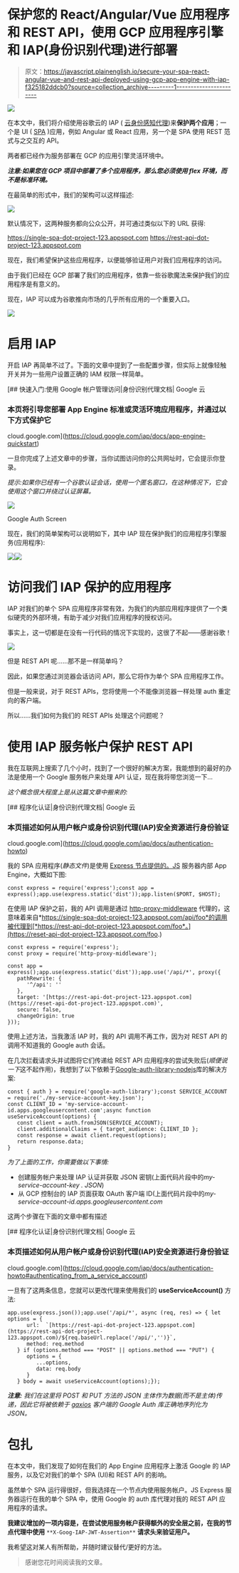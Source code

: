 # 保护您的 React/Angular/Vue 应用程序和 REST API，使用 GCP 应用程序引擎和 IAP(身份识别代理)进行部署

> 原文：<https://javascript.plainenglish.io/secure-your-spa-react-angular-vue-and-rest-api-deployed-using-gcp-app-engine-with-iap-f325182ddcb0?source=collection_archive---------1----------------------->

![](img/f5701ae38dbbb40cd1d5fe62b7165069.png)

在本文中，我们将介绍使用谷歌云的 IAP ( [云身份感知代理](https://cloud.google.com/iap/))来**保护两个应用**；一个是 UI ( [SPA](https://en.wikipedia.org/wiki/Single-page_application) )应用，例如 Angular 或 React 应用，另一个是 SPA 使用 REST 范式与之交互的 API。

两者都已经作为服务部署在 GCP 的应用引擎灵活环境中。

***注意:如果您在 GCP 项目中部署了多个应用程序，那么您必须使用 flex 环境，而不是标准环境。***

在最简单的形式中，我们的架构可以这样描述:

![](img/f17fb35564553b3a46b5e1caf4530b3e.png)

默认情况下，这两种服务都向公众公开，并可通过类似以下的 URL 获得:

https://single-spa-dot-project-123.appspot.com
https://rest-api-dot-project-123.appspot.com

现在，我们希望保护这些应用程序，以便能够验证用户对我们应用程序的访问。

由于我们已经在 GCP 部署了我们的应用程序，依靠一些谷歌魔法来保护我们的应用程序是有意义的。

现在，IAP 可以成为谷歌推向市场的几乎所有应用的一个重要入口。

![](img/ce6b32061004b695be0302a7319a352e.png)

# 启用 IAP

开启 IAP 再简单不过了。下面的文章中提到了一些配置步骤，但实际上就像轻触开关并为一些用户设置正确的 IAM 权限一样简单。

 [## 快速入门:使用 Google 帐户管理访问|身份识别代理文档| Google 云

### 本页将引导您部署 App Engine 标准或灵活环境应用程序，并通过以下方式保护它

cloud.google.com](https://cloud.google.com/iap/docs/app-engine-quickstart) 

一旦你完成了上述文章中的步骤，当你试图访问你的公共网址时，它会提示你登录。

*提示:如果你已经有一个谷歌认证会话，使用一个匿名窗口，在这种情况下，它会使用这个窗口并绕过认证屏幕。*

![](img/333aefe1e1d0025568cc1b897c88dbb9.png)

Google Auth Screen

现在，我们的简单架构可以说明如下，其中 IAP 现在保护我们的应用程序引擎服务(应用程序):

![](img/b7fe094532cdb79b205edae312b765ef.png)![](img/26d9a975282d94f9ef7d1aab36367fdb.png)

# 访问我们 IAP 保护的应用程序

IAP 对我们的单个 SPA 应用程序非常有效，为我们的内部应用程序提供了一个类似硬壳的外部环境，有助于减少对我们应用程序的授权访问。

事实上，这一切都是在没有一行代码的情况下实现的，这很了不起——感谢谷歌！

![](img/cc1387df43622834734c39ce926eb0fb.png)

但是 REST API 呢……那不是一样简单吗？

因此，如果您通过浏览器会话访问 API，那么它将作为单个 SPA 应用程序工作。

但是一般来说，对于 REST APIs，您将使用一个不能像浏览器一样处理 auth 重定向的客户端。

所以……我们如何为我们的 REST APIs 处理这个问题呢？

# 使用 IAP 服务帐户保护 REST API

我在互联网上搜索了几个小时，找到了一个很好的解决方案，我能想到的最好的办法是使用一个 Google 服务帐户来处理 API 认证，现在我将带您浏览一下...

*这个概念很大程度上是从这篇文章中搬来的:*

[](https://cloud.google.com/iap/docs/authentication-howto) [## 程序化认证|身份识别代理文档| Google 云

### 本页描述如何从用户帐户或身份识别代理(IAP)安全资源进行身份验证

cloud.google.com](https://cloud.google.com/iap/docs/authentication-howto) 

我的 SPA 应用程序(*静态文件*)是使用 [Express 节点提供的。JS](https://expressjs.com/) 服务器内部 App Engine，大概如下图:

```
const express = require('express');const app = express();app.use(express.static('dist'));app.listen($PORT, $HOST);
```

在使用 IAP 保护之前，我的 API 调用是通过 [http-proxy-middleware](https://github.com/chimurai/http-proxy-middleware) 代理的，这意味着来自*https://single-spa-dot-project-123.appspot.com/api/foo*的调用被代理到[*https://rest-api-dot-project-123.appspot.com/foo*。](https://reset-api-dot-project-123.appspot.com/foo.)

```
const express = require('express');
const proxy = require('http-proxy-middleware');

const app = express();app.use(express.static('dist'));app.use('/api/*', proxy({
   pathRewrite: {
      '^/api': ''
   },
   target: '[https://rest-api-dot-project-123.appspot.com](https://reset-api-dot-project-123.appspot.com)',
   secure: false,
   changeOrigin: true
}));
```

使用上述方法，当我激活 IAP 时，我的 API 调用不再工作，因为对 REST API 的调用不知道我的 Google auth 会话。

在几次拦截请求头并试图将它们传递给 REST API 应用程序的尝试失败后(*顺便说一下*这不起作用)，我想到了以下依赖于[Google-auth-library-nodejs](https://github.com/googleapis/google-auth-library-nodejs)库的解决方案:

```
const { auth } = require('google-auth-library');const SERVICE_ACCOUNT = require('./my-service-account-key.json');
const CLIENT_ID = 'my-service-account-id.apps.googleusercontent.com';async function useServiceAccount(options) {
   const client = auth.fromJSON(SERVICE_ACCOUNT);
   client.additionalClaims = { target_audience: CLIENT_ID };
   const response = await client.request(options);
   return response.data;
}
```

*为了上面的工作，你需要做以下事情:*

*   创建服务帐户来处理 IAP 认证并获取 JSON 密钥(上面代码片段中的*my-service-account-key . JSON*)
*   从 GCP 控制台的 IAP 页面获取 OAuth 客户端 ID(上面代码片段中的*my-service-account-id.apps.googleusercontent.com*

这两个步骤在下面的文章中都有描述

[](https://cloud.google.com/iap/docs/authentication-howto#authenticating_from_a_service_account) [## 程序化认证|身份识别代理文档| Google 云

### 本页描述如何从用户帐户或身份识别代理(IAP)安全资源进行身份验证

cloud.google.com](https://cloud.google.com/iap/docs/authentication-howto#authenticating_from_a_service_account) 

一旦有了这两条信息，您就可以更改代理来使用我们的 **useServiceAccount()** 方法:

```
app.use(express.json());app.use('/api/*', async (req, res) => { let options = {
      url:  `[https://rest-api-dot-project-123.appspot.com](https://rest-api-dot-project-123.appspot.com)/${req.baseUrl.replace('/api/','')}`,
      method: req.method
   } if (options.method === "POST" || options.method === "PUT") {
      options = {
         ...options,
         data: req.body
      }
   } body = await useServiceAccount(options);});
```

***注意:*** *我们在这里将 POST 和 PUT 方法的 JSON 主体作为数据(而不是主体)传递，因此它将被依赖于* [*gaxios*](https://github.com/googleapis/gaxios/) *客户端的 Google Auth 库正确地序列化为 JSON。*

# 包扎

在本文中，我们发现了如何在我们的 App Engine 应用程序上激活 Google 的 IAP 服务，以及它对我们的单个 SPA (UI)和 REST API 的影响。

虽然单个 SPA 运行得很好，但我选择在一个节点内使用服务帐户。JS Express 服务器运行在我的单个 SPA 中，使用 Google 的 auth 库代理对我的 REST API 应用程序的请求。

**我建议增加的一项内容是，在尝试使用服务帐户获得额外的安全层之前，在我的节点代理中使用** `**X-Goog-IAP-JWT-Assertion**` **请求头来验证用户。**

我希望这对某人有所帮助，并随时建议替代/更好的方法。

> 感谢您花时间阅读我的文章。
